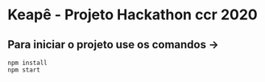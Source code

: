 # Keapê - Projeto Hackathon ccr 2020

## Para iniciar o projeto use os comandos ->

`npm install`\
`npm start`

